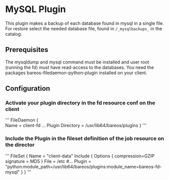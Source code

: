 # MySQL Plugin

This plugin makes a backup of each database found in mysql in a single file.
For restore select the needed database file, found in `/_mysqlbackups_` in the catalog.

## Prerequisites
The mysqldump and mysql command must be installed and user root (running the fd) must have read-access to the databases.
You need the packages bareos-filedaemon-python-plugin installed on your client.

## Configuration

### Activate your plugin directory in the fd resource conf on the client
'''
FileDaemon {                          
  Name = client-fd
  ...
  Plugin Directory = /usr/lib64/bareos/plugins
}
'''

### Include the Plugin in the fileset definition of the job resource on the director
'''
FileSet {
    Name = "client-data"
       Include  {
                Options {
                        compression=GZIP
                        signature = MD5
                }
                File = /etc
                #...
                Plugin = "python:module_path=/usr/lib64/bareos/plugins:module_name=bareos-fd-mysql"
        }
}
'''
